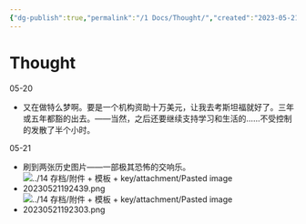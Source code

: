 ```yaml
---
{"dg-publish":true,"permalink":"/1 Docs/Thought/","created":"2023-05-21T03:09:14.116+08:00","updated":"2023-05-22T01:57:49.280+08:00"}
---
```


# Thought

05-20

- 又在做特么梦啊。要是一个机构资助十万美元，让我去考斯坦福就好了。三年或五年都豁的出去。——当然，之后还要继续支持学习和生活的……不受控制的发散了半个小时。

05-21

- 刷到两张历史图片——一部极其恐怖的交响乐。
- ![../14 存档/附件 + 模板 + key/attachment/Pasted image 20230521192439.png](/img/user/14%20%E5%AD%98%E6%A1%A3/%E9%99%84%E4%BB%B6%20+%20%E6%A8%A1%E6%9D%BF%20+%20key/attachment/Pasted%20image%2020230521192439.png)
- ![../14 存档/附件 + 模板 + key/attachment/Pasted image 20230521192303.png](/img/user/14%20%E5%AD%98%E6%A1%A3/%E9%99%84%E4%BB%B6%20+%20%E6%A8%A1%E6%9D%BF%20+%20key/attachment/Pasted%20image%2020230521192303.png)